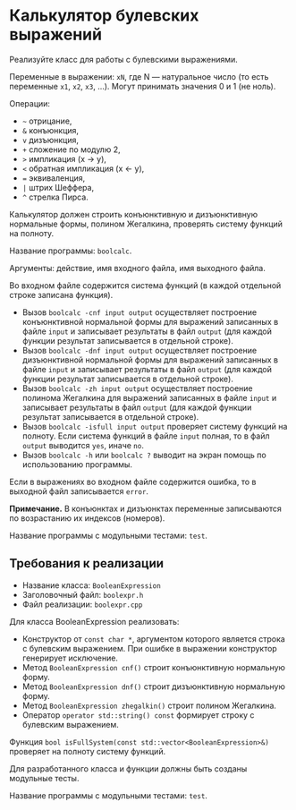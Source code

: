 # Калькулятор булевских выражений

Реализуйте класс для работы с булевскими выражениями.

Переменные в выражении: `xN`, где N — натуральное число (то есть переменные `x1`, `x2`, `x3`, ...). Могут принимать значения 0 и 1 (не ноль).

Операции:
* `~` отрицание,
* `&` конъюнкция,
* `v` дизъюнкция,
* `+` сложение по модулю 2,
* `>` импликация (x → y),
* `<` обратная импликация (x ← y),
* `=` эквиваленция,
* `|` штрих Шеффера,
* `^` стрелка Пирса.

Калькулятор должен строить конъюнктивную и дизъюнктивную нормальные формы, полином Жегалкина, проверять систему функций на полноту.

Название программы: `boolcalc`. 

Аргументы: действие, имя входного файла, имя выходного файла. 

Во входном файле содержится система функций (в каждой отдельной строке записана функция). 

* Вызов `boolcalc -cnf input output`  осуществляет построение конъюнктивной нормальной формы для выражений записанных в файле `input` и записывает результаты в файл `output` (для каждой функции результат записывается в отдельной строке).
* Вызов `boolcalc -dnf input output`  осуществляет построение дизъюнктивной нормальной формы для выражений записанных в файле `input` и записывает результаты в файл `output` (для каждой функции результат записывается в отдельной строке).
* Вызов `boolcalc -zh input output`  осуществляет построение полинома Жегалкина для выражений записанных в файле `input` и записывает результаты в файл `output` (для каждой функции результат записывается в отдельной строке).
* Вызов `boolcalc -isfull input output` проверяет систему функций на полноту. Если система функций в файле `input` полная, то в файл `output` выводится `yes`, иначе `no`.
* Вызов `boolcalc -h` или `boolcalc ?` выводит на экран помощь по использованию программы.

Если в выражениях во входном файле содержится ошибка, то в выходной файл записывается `error`.

**Примечание.** В конъюнктах и дизъюнктах переменные записываются по возрастанию их индексов (номеров).

Название программы с модульными тестами: `test`. 

## Требования к реализации

* Название класса: `BooleanExpression`
* Заголовочный файл: `boolexpr.h`
* Файл реализации: `boolexpr.cpp`

Для класса BooleanExpression реализовать:
* Конструктор от `const char *`, аргументом которого является строка с булевским выражением. При ошибке в выражении конструктор генерирует исключение.
* Метод `BooleanExpression cnf()` строит конъюнктивную нормальную форму.
* Метод `BooleanExpression dnf()` строит дизъюнктивную нормальную форму.
* Метод `BooleanExpression zhegalkin()` строит полином Жегалкина.
* Оператор `operator std::string() const` формирует строку с булевским выражением.

Функция `bool isFullSystem(const std::vector<BooleanExpression>&)` проверяет на полноту систему функций.

Для разработанного класса и функции должны быть созданы модульные тесты.

Название программы с модульными тестами: `test`. 
